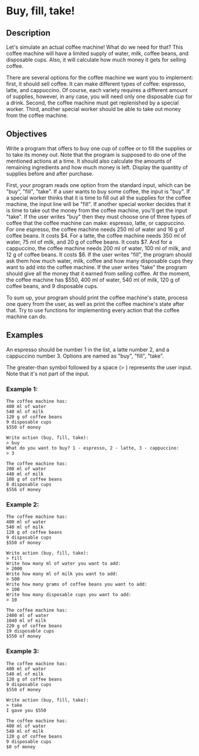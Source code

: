 # Buy, fill, take!

## Description

Let's simulate an actual coffee machine! What do we need for that? This coffee machine will have a limited supply of water, milk, coffee beans, and disposable cups. Also, it will calculate how much money it gets for selling coffee.

There are several options for the coffee machine we want you to implement: first, it should sell coffee. It can make different types of coffee: espresso, latte, and cappuccino. Of course, each variety requires a different amount of supplies, however, in any case, you will need only one disposable cup for a drink. Second, the coffee machine must get replenished by a special worker. Third, another special worker should be able to take out money from the coffee machine.

## Objectives

Write a program that offers to buy one cup of coffee or to fill the supplies or to take its money out. Note that the program is supposed to do one of the mentioned actions at a time. It should also calculate the amounts of remaining ingredients and how much money is left. Display the quantity of supplies before and after purchase.

First, your program reads one option from the standard input, which can be "buy", "fill", "take". If a user wants to buy some coffee, the input is "buy". If a special worker thinks that it is time to fill out all the supplies for the coffee machine, the input line will be "fill". If another special worker decides that it is time to take out the money from the coffee machine, you'll get the input "take".
If the user writes "buy" then they must choose one of three types of coffee that the coffee machine can make: espresso, latte, or cappuccino.
For one espresso, the coffee machine needs 250 ml of water and 16 g of coffee beans. It costs $4.
For a latte, the coffee machine needs 350 ml of water, 75 ml of milk, and 20 g of coffee beans. It costs $7.
And for a cappuccino, the coffee machine needs 200 ml of water, 100 ml of milk, and 12 g of coffee beans. It costs $6.
If the user writes "fill", the program should ask them how much water, milk, coffee and how many disposable cups they want to add into the coffee machine.
If the user writes "take" the program should give all the money that it earned from selling coffee.
At the moment, the coffee machine has $550, 400 ml of water, 540 ml of milk, 120 g of coffee beans, and 9 disposable cups.

To sum up, your program should print the coffee machine's state, process one query from the user, as well as print the coffee machine's state after that. Try to use functions for implementing every action that the coffee machine can do.

## Examples

An espresso should be number 1 in the list, a latte number 2, and a cappuccino number 3.
Options are named as "buy", "fill", "take".

The greater-than symbol followed by a space (> ) represents the user input. Note that it's not part of the input.

### Example 1:

```
The coffee machine has:
400 ml of water
540 ml of milk
120 g of coffee beans
9 disposable cups
$550 of money

Write action (buy, fill, take):
> buy
What do you want to buy? 1 - espresso, 2 - latte, 3 - cappuccino:
> 3

The coffee machine has:
200 ml of water
440 ml of milk
108 g of coffee beans
8 disposable cups
$556 of money
```


### Example 2:

```
The coffee machine has:
400 ml of water
540 ml of milk
120 g of coffee beans
9 disposable cups
$550 of money

Write action (buy, fill, take):
> fill
Write how many ml of water you want to add:
> 2000
Write how many ml of milk you want to add:
> 500
Write how many grams of coffee beans you want to add:
> 100
Write how many disposable cups you want to add:
> 10

The coffee machine has:
2400 ml of water
1040 ml of milk
220 g of coffee beans
19 disposable cups
$550 of money
```

### Example 3:

```
The coffee machine has:
400 ml of water
540 ml of milk
120 g of coffee beans
9 disposable cups
$550 of money

Write action (buy, fill, take):
> take
I gave you $550

The coffee machine has:
400 ml of water
540 ml of milk
120 g of coffee beans
9 disposable cups
$0 of money
```